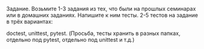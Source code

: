 Задание. Возьмите 1-3 задания из тех, что были на прошлых семинарах или в домашних заданиях. Напишите к ним тесты. 2-5 тестов на задание в трёх вариантах:

doctest,
unittest,
pytest. (Просьба, тесты хранить в разных папках, отдельно под pytest, отдельно под unittest и т.д.)
